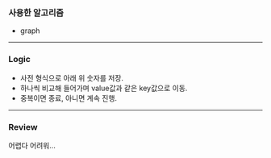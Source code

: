 ### 사용한 알고리즘
* graph
_____________________________________________________
### Logic
* 사전 형식으로 아래 위 숫자를 저장.
* 하나씩 비교해 들어가며 value값과 같은 key값으로 이동.
* 중복이면 종료, 아니면 계속 진행.
_____________________________________________________
### Review
어렵다 어려워...
